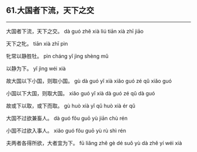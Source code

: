 ## 61.大国者下流，天下之交
---


<ruby><rbc><rb> 大国者下流，天下之交。 </rb></rbc>
  <rtc><rt>dà guó zhě xià liú tiān xià zhī jiāo</rt></rtc>
</ruby>

<ruby><rbc><rb> 天下之牝。 </rb></rbc>
  <rtc><rt>tiān xià zhī pìn</rt></rtc>
</ruby>

<ruby><rbc><rb> 牝常以静胜牡。 </rb></rbc>
  <rtc><rt>pìn cháng yǐ jìng shèng mǔ</rt></rtc>
</ruby>

<ruby><rbc><rb> 以静为下。 </rb></rbc>
  <rtc><rt>yǐ jìng wéi xià</rt></rtc>
</ruby>

<ruby><rbc><rb> 故大国以下小国，则取小国。 </rb></rbc>
  <rtc><rt>gù dà guó yǐ xià xiǎo guó zé qǔ xiǎo guó</rt></rtc>
</ruby>

<ruby><rbc><rb> 小国以下大国，则取大国。 </rb></rbc>
  <rtc><rt>xiǎo guó yǐ xià dà guó zé qǔ dà guó</rt></rtc>
</ruby>

<ruby><rbc><rb> 故或下以取，或下而取。 </rb></rbc>
  <rtc><rt>gù huò xià yǐ qǔ huò xià ér qǔ</rt></rtc>
</ruby>

<ruby><rbc><rb> 大国不过欲兼畜人。 </rb></rbc>
  <rtc><rt>dà guó fǒu guō yù jiān chù rén</rt></rtc>
</ruby>

<ruby><rbc><rb> 小国不过欲入事人。 </rb></rbc>
  <rtc><rt>xiǎo guó fǒu guō yù rù shì rén</rt></rtc>
</ruby>

<ruby><rbc><rb> 夫两者各得所欲，大者宜为下。 </rb></rbc>
  <rtc><rt>fū liǎng zhě gè dé suǒ yù dà zhě yí wéi xià</rt></rtc>
</ruby>

<ruby><rbc><rb>   </rb></rbc>
  <rtc><rt> </rt></rtc>
</ruby>

